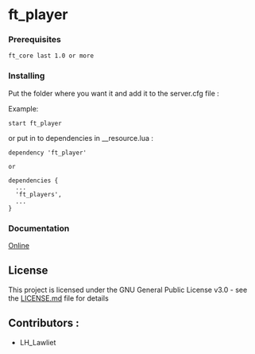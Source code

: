 # ft_player

### Prerequisites

```
ft_core last 1.0 or more
```

### Installing

Put the folder where you want it and add it to the server.cfg file :

Example:

```
start ft_player
```

or put in to dependencies in __resource.lua :

```
dependency 'ft_player'

or

dependencies {
  ...
  'ft_players',
  ...
}

```

### Documentation

[Online](https://fivemtools-player.readme.io/v2.0/)

## License

This project is licensed under the GNU General Public License v3.0 - see the [LICENSE.md](LICENSE.md) file for details

## Contributors :

- LH_Lawliet

